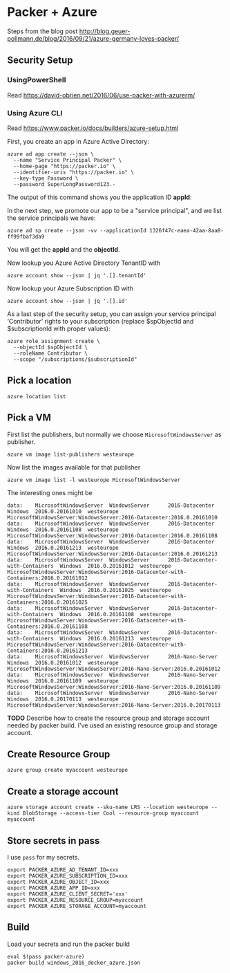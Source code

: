 # Packer + Azure

Steps from the blog post http://blog.geuer-pollmann.de/blog/2016/09/21/azure-germany-loves-packer/

## Security Setup

### UsingPowerShell

Read https://david-obrien.net/2016/06/use-packer-with-azurerm/

### Using Azure CLI

Read https://www.packer.io/docs/builders/azure-setup.html

First, you create an app in Azure Active Directory:

```
azure ad app create --json \
  --name "Service Principal Packer" \
  --home-page "https://packer.io" \
  --identifier-uris "https://packer.io" \
  --key-type Password \
  --password SuperLongPassword123.-
```

The output of this command shows you the application ID **appId**:

In the next step, we promote our app to be a "service principal", and we list
the service principals we have:

```
azure ad sp create --json -vv --applicationId 1326f47c-eaea-42aa-8aa8-ff99fbaf3da9
```

You will get the **appId** and the **objectId**.

Now lookup you Azure Active Directory TenantID with

```
azure account show --json | jq '.[].tenantId'
```

Now lookup your Azure Subscription ID with

```
azure account show --json | jq '.[].id'
```

As a last step of the security setup, you can assign your service principal ‘Contributor’ rights to your subscription (replace $spObjectId and $subscriptionId with proper values):

```
azure role assignment create \
  --objectId $spObjectId \
  --roleName Contributor \
  --scope "/subscriptions/$subscriptionId"
```

## Pick a location

```
azure location list
```

## Pick a VM

First list the publishers, but normally we choose `MicrosoftWindowsServer` as publisher.

```
azure vm image list-publishers westeurope
```

Now list the images available for that publisher

```
azure vm image list -l westeurope MicrosoftWindowsServer
```

The interesting ones might be

```
data:    MicrosoftWindowsServer  WindowsServer      2016-Datacenter                  Windows  2016.0.20161010  westeurope  MicrosoftWindowsServer:WindowsServer:2016-Datacenter:2016.0.20161010                
data:    MicrosoftWindowsServer  WindowsServer      2016-Datacenter                  Windows  2016.0.20161108  westeurope  MicrosoftWindowsServer:WindowsServer:2016-Datacenter:2016.0.20161108                
data:    MicrosoftWindowsServer  WindowsServer      2016-Datacenter                  Windows  2016.0.20161213  westeurope  MicrosoftWindowsServer:WindowsServer:2016-Datacenter:2016.0.20161213                
data:    MicrosoftWindowsServer  WindowsServer      2016-Datacenter-with-Containers  Windows  2016.0.20161012  westeurope  MicrosoftWindowsServer:WindowsServer:2016-Datacenter-with-Containers:2016.0.20161012
data:    MicrosoftWindowsServer  WindowsServer      2016-Datacenter-with-Containers  Windows  2016.0.20161025  westeurope  MicrosoftWindowsServer:WindowsServer:2016-Datacenter-with-Containers:2016.0.20161025
data:    MicrosoftWindowsServer  WindowsServer      2016-Datacenter-with-Containers  Windows  2016.0.20161108  westeurope  MicrosoftWindowsServer:WindowsServer:2016-Datacenter-with-Containers:2016.0.20161108
data:    MicrosoftWindowsServer  WindowsServer      2016-Datacenter-with-Containers  Windows  2016.0.20161213  westeurope  MicrosoftWindowsServer:WindowsServer:2016-Datacenter-with-Containers:2016.0.20161213
data:    MicrosoftWindowsServer  WindowsServer      2016-Nano-Server                 Windows  2016.0.20161012  westeurope  MicrosoftWindowsServer:WindowsServer:2016-Nano-Server:2016.0.20161012               
data:    MicrosoftWindowsServer  WindowsServer      2016-Nano-Server                 Windows  2016.0.20161109  westeurope  MicrosoftWindowsServer:WindowsServer:2016-Nano-Server:2016.0.20161109               
data:    MicrosoftWindowsServer  WindowsServer      2016-Nano-Server                 Windows  2016.0.20170113  westeurope  MicrosoftWindowsServer:WindowsServer:2016-Nano-Server:2016.0.20170113               
```


**TODO** Describe how to create the resource group and storage account needed by packer build. I've used an existing resource group and storage account.

## Create Resource Group

```
azure group create myaccount westeurope
```

## Create a storage account

```
azure storage account create --sku-name LRS --location westeurope --kind BlobStorage --access-tier Cool --resource-group myaccount myaccount
```

## Store secrets in pass

I use `pass` for my secrets.

```
export PACKER_AZURE_AD_TENANT_ID=xxx
export PACKER_AZURE_SUBSCRIPTION_ID=xxx
export PACKER_AZURE_OBJECT_ID=xxx
export PACKER_AZURE_APP_ID=xxx
export PACKER_AZURE_CLIENT_SECRET='xxx'
export PACKER_AZURE_RESOURCE_GROUP=myaccount
export PACKER_AZURE_STORAGE_ACCOUNT=myaccount
```

## Build

Load your secrets and run the packer build

```
eval $(pass packer-azure)
packer build windows_2016_docker_azure.json
```
